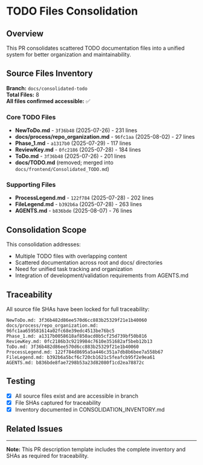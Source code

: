 # TODO Files Consolidation

## Overview

This PR consolidates scattered TODO documentation files into a unified system for better organization and maintainability.

## Source Files Inventory

**Branch:** `docs/consolidated-todo`  
**Total Files:** 8  
**All files confirmed accessible:** ✅

### Core TODO Files

- **NewToDo.md** - `3f36b48` (2025-07-26) - 231 lines
- **docs/process/repo_organization.md** - `96fc1aa` (2025-08-02) - 27 lines
- **Phase_1.md** - `a1317b0` (2025-07-29) - 117 lines
- **ReviewKey.md** - `0fc2186` (2025-07-28) - 184 lines
- **ToDo.md** - `3f36b48` (2025-07-26) - 201 lines
- **docs/TODO.md** (removed; merged into `docs/frontend/Consolidated_TODO.md`)

### Supporting Files

- **ProcessLegend.md** - `122f784` (2025-07-28) - 202 lines
- **FileLegend.md** - `b392b6a` (2025-07-28) - 263 lines
- **AGENTS.md** - `b836bde` (2025-08-07) - 76 lines

## Consolidation Scope

This consolidation addresses:

- Multiple TODO files with overlapping content
- Scattered documentation across root and docs/ directories
- Need for unified task tracking and organization
- Integration of development/validation requirements from AGENTS.md

## Traceability

All source file SHAs have been locked for full traceability:

```
NewToDo.md: 3f36b482d86ee570d6cc883b25329f21e1b40060
docs/process/repo_organization.md: 96fc1aa659581614a02fc68e39edc4513be76bc5
Phase_1.md: a1317b0058618af850acd0b5cf25d739bf50b816
ReviewKey.md: 0fc2186b3c9219984c7610e351682af5beb12b13
ToDo.md: 3f36b482d86ee570d6cc883b25329f21e1b40060
ProcessLegend.md: 122f784d8695a5a446c351a7db8b6bee7a558b67
FileLegend.md: b392b6a5bcf6c720cb1621c5feafcb95f2e9ea61
AGENTS.md: b836bde8fae7298b53a23d82080f1cd2ea78872c
```

## Testing

- [x] All source files exist and are accessible in branch
- [x] File SHAs captured for traceability
- [x] Inventory documented in CONSOLIDATION_INVENTORY.md

## Related Issues

<!-- Link to GitHub issue tracking consolidation scope -->

---

**Note:** This PR description template includes the complete inventory and SHAs as required for traceability.

